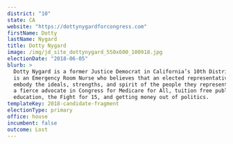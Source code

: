 ```yaml
---
district: "10"
state: CA
website: "https://dottynygardforcongress.com"
firstName: Dotty
lastName: Nygard
title: Dotty Nygard
image: /img/jd_site_dottynygard_550x600_100918.jpg
electionDate: "2018-06-05"
blurb: >
  Dotty Nygard is a former Justice Democrat in California’s 10th District. She
  is an Emergency Room Nurse who believes that an elected representative should
  embody the ideals, strengths, and spirit of the people they represent. She is
  a fierce advocate in Congress for Medicare for All, tuition free public
  education, the Fight for 15, and getting money out of politics.
templateKey: 2018-candidate-fragment
electionType: primary
office: house
incumbent: false
outcome: Lost
---
```

